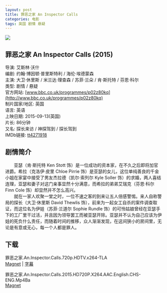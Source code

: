 ```yaml
---
layout: post
title: 罪恶之家 An Inspector Calls
categories: 电影
tags: 英国 剧情 悬疑
---
```


[![](http://i2.piimg.com/8048ebab361f4db8t.jpg)](http://i2.piimg.com/8048ebab361f4db8.jpg)

## 罪恶之家 An Inspector Calls (2015)
导演: 艾斯林·沃什  
编剧: 约翰·博因顿·普里斯特利 / 海伦·埃德蒙森  
主演: 大卫·休里斯 / 米兰达·理查森 / 苏菲·兰朵 / 肯·斯托特 / 芬恩·科尔  
类型: 剧情 / 悬疑  
官方网站: [www.bbc.co.uk/programmes/p02z80kq](http://www.bbc.co.uk/programmes/p02z80kq)  
制片国家/地区: 英国  
语言: 英语  
上映日期: 2015-09-13(英国)  
片长: 86分钟  
又名: 探长来访 / 神探驾到 / 探长驾到  
IMDb链接: [tt4271918](http://www.imdb.com/title/tt4271918)

## 剧情简介
　　亚瑟（肯·斯托特 Ken Stott 饰）是一位成功的资本家，在不久之后即将加官进爵。希拉（克洛伊·皮里 Chloe Pirrie 饰）是亚瑟的女儿，这位单纯善良的千金小姐在家宴中接受了男友杰拉德（凯尔·索列尔 Kyle Soller 饰）的求婚，两人喜结连理，亚瑟和妻子对这门亲事显然十分满意，而希拉的弟弟艾瑞克（芬恩·科尔 Finn Cole 饰）却显然并不怎么高兴。  
　　就在一家人欢聚一堂之时，一位不速之客的到来让五人倍感警惕。来人自称警局的探长（大卫·休里斯 David Thewlis 饰），前来为一起女工自杀的案件调查取证，而这位名为伊娃（苏菲·兰道尔 Sophie Rundle 饰）的可怜姑娘曾经在亚瑟手下的工厂里干过活，并且因为领导罢工而被亚瑟开除。亚瑟并不认为自己应该为伊娃的死负什么责任，而随着时间的推移，众人渐渐发现，在这间狭小的房间里，无论是有意或无心，每一个人都是罪人。

## 下载
罪恶之家.An.Inspector.Calls.720p.HDTV.x264-TLA  
[Magnet](magnet:?xt=urn:btih:DC6CAF7AFEC0BC47A7ABC07FDA10014B77F620E5) | [字幕](http://7xqm73.com1.z0.glb.clouddn.com/2015/An.Inspector.Calls.720p.HDTV.x264-TLA.7z)

罪恶之家.An.Inspector.Calls.2015.HD720P.X264.AAC.English.CHS-ENG.Mp4Ba  
[Magnet](magnet:?xt=urn:btih:d05a5d5bbcdbee7e898533827c1283560dcb2281)

